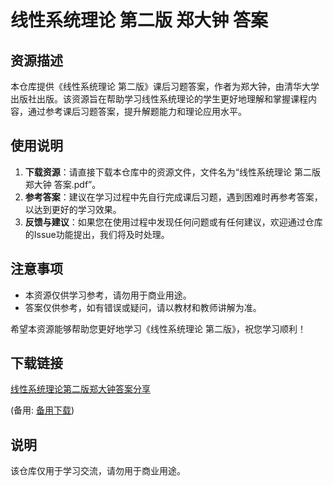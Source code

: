 # 线性系统理论 第二版 郑大钟 答案

## 资源描述

本仓库提供《线性系统理论 第二版》课后习题答案，作者为郑大钟，由清华大学出版社出版。该资源旨在帮助学习线性系统理论的学生更好地理解和掌握课程内容，通过参考课后习题答案，提升解题能力和理论应用水平。

## 使用说明

1. **下载资源**：请直接下载本仓库中的资源文件，文件名为“线性系统理论 第二版 郑大钟 答案.pdf”。
2. **参考答案**：建议在学习过程中先自行完成课后习题，遇到困难时再参考答案，以达到更好的学习效果。
3. **反馈与建议**：如果您在使用过程中发现任何问题或有任何建议，欢迎通过仓库的Issue功能提出，我们将及时处理。

## 注意事项

- 本资源仅供学习参考，请勿用于商业用途。
- 答案仅供参考，如有错误或疑问，请以教材和教师讲解为准。

希望本资源能够帮助您更好地学习《线性系统理论 第二版》，祝您学习顺利！

## 下载链接
[线性系统理论第二版郑大钟答案分享](https://pan.quark.cn/s/33d09340633b) 

(备用: [备用下载](https://pan.baidu.com/s/1bGHkO5Yqy-YxraVOHohIvg?pwd=1234))

## 说明

该仓库仅用于学习交流，请勿用于商业用途。
